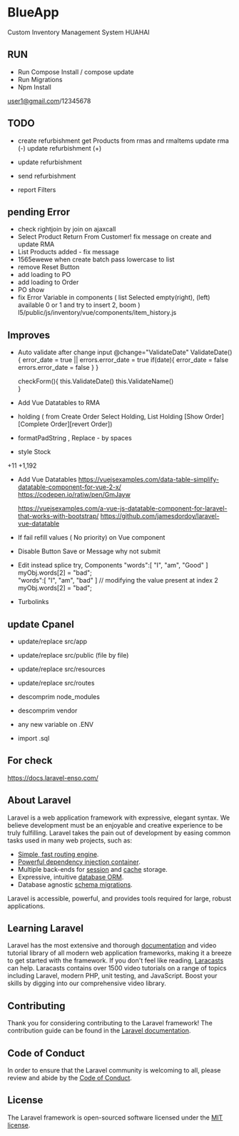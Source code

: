 # BlueApp
Custom Inventory Management System HUAHAI

## RUN
- Run Compose Install / compose update
- Run Migrations 
- Npm Install 

user1@gmail.com/12345678

## TODO   
- create refurbishment 
    get Products from rmas and rmaItems 
    update rma (-)
    update refurbishment (+)
- update refurbishment
- send refurbishment

- report Filters

## pending Error 
- check rightjoin by join on ajaxcall
- Select Product Return From Customer! fix message on create and update RMA
- List Products added - fix message 
- 1565ewewe when create batch pass lowercase to list 
- remove Reset Button    
- add loading to PO
- add loading to Order
- PO show
- fix Error Variable in components ( list Selected empty(right), (left) available 0 or 1 and try to insert 2, boom )
  l5/public/js/inventory/vue/components/item_history.js

## Improves
- Auto validate after change input 
  @change="ValidateDate"
  ValidateDate() {
     error_date = true || errors.error_date = true
     if(date){
        error_date = false
        errors.error_date = false
     }
  }
  
  checkForm(){
      this.ValidateDate()
      this.ValidateName()  
  }
  
- Add Vue Datatables to RMA
- holding ( from Create Order Select Holding, List Holding [Show Order][Complete Order][revert Order]) 

- formatPadString , Replace - by spaces

- style Stock
<td style="font-weight: bold; text-align:right;background-color:red; color:white">+11 </td>
<td style="font-weight: bold; text-align:right;background-color:#FFEEAA;"> +1,192 </td>

- Add Vue Datatables
  https://vuejsexamples.com/data-table-simplify-datatable-component-for-vue-2-x/
     https://codepen.io/ratiw/pen/GmJayw
     
  https://vuejsexamples.com/a-vue-js-datatable-component-for-laravel-that-works-with-bootstrap/
     https://github.com/jamesdordoy/laravel-vue-datatable
          
- If fail refill values ( No priority) on Vue component
- Disable Button Save or Message why not submit
- Edit instead splice try, Components 
 "words":[ "I", "am", "Good" ] 
  myObj.words[2] = "bad";  
 "words":[ "I", "am", "bad" ] 
 // modifying the value present at index 2 
  myObj.words[2] = "bad";   
  
- Turbolinks   

## update Cpanel
- update/replace src/app
- update/replace src/public (file by file)
- update/replace src/resources
- update/replace src/routes

- descomprim node_modules
- descomprim vendor

- any new variable on .ENV
- import .sql 


## For check 
https://docs.laravel-enso.com/


## About Laravel
Laravel is a web application framework with expressive, elegant syntax. We believe development must be an enjoyable and creative experience to be truly fulfilling. Laravel takes the pain out of development by easing common tasks used in many web projects, such as:

- [Simple, fast routing engine](https://laravel.com/docs/routing).
- [Powerful dependency injection container](https://laravel.com/docs/container).
- Multiple back-ends for [session](https://laravel.com/docs/session) and [cache](https://laravel.com/docs/cache) storage.
- Expressive, intuitive [database ORM](https://laravel.com/docs/eloquent).
- Database agnostic [schema migrations](https://laravel.com/docs/migrations).

Laravel is accessible, powerful, and provides tools required for large, robust applications.

## Learning Laravel

Laravel has the most extensive and thorough [documentation](https://laravel.com/docs) and video tutorial library of all modern web application frameworks, making it a breeze to get started with the framework.
If you don't feel like reading, [Laracasts](https://laracasts.com) can help. Laracasts contains over 1500 video tutorials on a range of topics including Laravel, modern PHP, unit testing, and JavaScript. Boost your skills by digging into our comprehensive video library.



## Contributing

Thank you for considering contributing to the Laravel framework! The contribution guide can be found in the [Laravel documentation](https://laravel.com/docs/contributions).

## Code of Conduct

In order to ensure that the Laravel community is welcoming to all, please review and abide by the [Code of Conduct](https://laravel.com/docs/contributions#code-of-conduct).


## License

The Laravel framework is open-sourced software licensed under the [MIT license](https://opensource.org/licenses/MIT).
